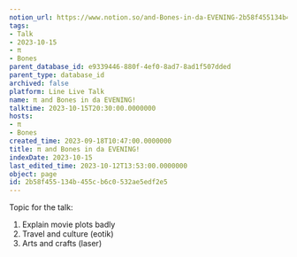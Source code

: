 ```yaml
---
notion_url: https://www.notion.so/and-Bones-in-da-EVENING-2b58f455134b455cb6c0532ae5edf2e5
tags:
- Talk
- 2023-10-15
- π
- Bones
parent_database_id: e9339446-880f-4ef0-8ad7-8ad1f507dded
parent_type: database_id
archived: false
platform: Line Live Talk
name: π and Bones in da EVENING!
talktime: 2023-10-15T20:30:00.0000000
hosts:
- π
- Bones
created_time: 2023-09-18T10:47:00.0000000
title: π and Bones in da EVENING!
indexDate: 2023-10-15
last_edited_time: 2023-10-12T13:53:00.0000000
object: page
id: 2b58f455-134b-455c-b6c0-532ae5edf2e5
---
```


Topic for the talk:
1. Explain movie plots  badly 
2. Travel and culture (eotik)
3. Arts and crafts (laser)


























